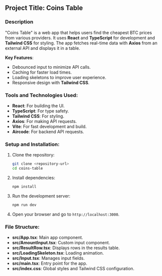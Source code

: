 ## Project Title: Coins Table

### Description
"Coins Table" is a web app that helps users find the cheapest BTC prices from various providers. It uses **React** and **TypeScript** for development and **Tailwind CSS** for styling. The app fetches real-time data with **Axios** from an external API and displays it in a table.

**Key Features**:
- Debounced input to minimize API calls.
- Caching for faster load times.
- Loading skeletons to improve user experience.
- Responsive design with **Tailwind CSS**.

### Tools and Technologies Used:
- **React**: For building the UI.
- **TypeScript**: For type safety.
- **Tailwind CSS**: For styling.
- **Axios**: For making API requests.
- **Vite**: For fast development and build.
- **Aircode**: For backend API requests.

### Setup and Installation:

1. Clone the repository:
   ```bash
   git clone <repository-url>
   cd coins-table
   ```

2. Install dependencies:
   ```bash
   npm install
   ```

3. Run the development server:
   ```bash
   npm run dev
   ```

4. Open your browser and go to `http://localhost:3000`.

### File Structure:
- **src/App.tsx**: Main app component.
- **src/AmountInput.tsx**: Custom input component.
- **src/ResultRow.tsx**: Displays rows in the results table.
- **src/LoadingSkeleton.tsx**: Loading animation.
- **src/Input.tsx**: Manages input fields.
- **src/main.tsx**: Entry point for the app.
- **src/index.css**: Global styles and Tailwind CSS configuration.

